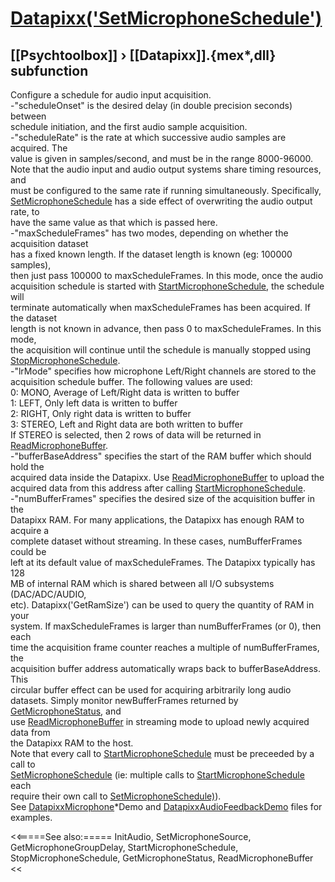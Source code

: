 # [Datapixx('SetMicrophoneSchedule')](Datapixx-SetMicrophoneSchedule) 
## [[Psychtoolbox]] &#8250; [[Datapixx]].{mex*,dll} subfunction


Configure a schedule for audio input acquisition.  
-"scheduleOnset" is the desired delay (in double precision seconds) between  
schedule initiation, and the first audio sample acquisition.  
-"scheduleRate" is the rate at which successive audio samples are acquired. The  
value is given in samples/second, and must be in the range 8000-96000.  
Note that the audio input and audio output systems share timing resources, and  
must be configured to the same rate if running simultaneously. Specifically,  
[SetMicrophoneSchedule](SetMicrophoneSchedule) has a side effect of overwriting the audio output rate, to  
have the same value as that which is passed here.  
-"maxScheduleFrames" has two modes, depending on whether the acquisition dataset  
has a fixed known length. If the dataset length is known (eg: 100000 samples),  
then just pass 100000 to maxScheduleFrames. In this mode, once the audio  
acquisition schedule is started with [StartMicrophoneSchedule](StartMicrophoneSchedule), the schedule will  
terminate automatically when maxScheduleFrames has been acquired. If the dataset  
length is not known in advance, then pass 0 to maxScheduleFrames. In this mode,  
the acquisition will continue until the schedule is manually stopped using  
[StopMicrophoneSchedule](StopMicrophoneSchedule).  
-"lrMode" specifies how microphone Left/Right channels are stored to the  
acquisition schedule buffer. The following values are used:  
   0: MONO,   Average of Left/Right data is written to buffer  
   1: LEFT,   Only left data is written to buffer  
   2: RIGHT,  Only right data is written to buffer  
   3: STEREO, Left and Right data are both written to buffer  
If STEREO is selected, then 2 rows of data will be returned in  
[ReadMicrophoneBuffer](ReadMicrophoneBuffer).  
-"bufferBaseAddress" specifies the start of the RAM buffer which should hold the  
acquired data inside the Datapixx. Use [ReadMicrophoneBuffer](ReadMicrophoneBuffer) to upload the  
acquired data from this address after calling [StartMicrophoneSchedule](StartMicrophoneSchedule).  
-"numBufferFrames" specifies the desired size of the acquisition buffer in the  
Datapixx RAM. For many applications, the Datapixx has enough RAM to acquire a  
complete dataset without streaming. In these cases, numBufferFrames could be  
left at its default value of maxScheduleFrames. The Datapixx typically has 128  
MB of internal RAM which is shared between all I/O subsystems (DAC/ADC/AUDIO,  
etc). Datapixx('GetRamSize') can be used to query the quantity of RAM in your  
system. If maxScheduleFrames is larger than numBufferFrames (or 0), then each  
time the acquisition frame counter reaches a multiple of numBufferFrames, the  
acquisition buffer address automatically wraps back to bufferBaseAddress. This  
circular buffer effect can be used for acquiring arbitrarily long audio  
datasets. Simply monitor newBufferFrames returned by [GetMicrophoneStatus](GetMicrophoneStatus), and  
use [ReadMicrophoneBuffer](ReadMicrophoneBuffer) in streaming mode to upload newly acquired data from  
the Datapixx RAM to the host.  
Note that every call to [StartMicrophoneSchedule](StartMicrophoneSchedule) must be preceeded by a call to  
[SetMicrophoneSchedule](SetMicrophoneSchedule) (ie: multiple calls to [StartMicrophoneSchedule](StartMicrophoneSchedule) each  
require their own call to [SetMicrophoneSchedule)](SetMicrophoneSchedule)).  
See [DatapixxMicrophone](DatapixxMicrophone)\*Demo and [DatapixxAudioFeedbackDemo](DatapixxAudioFeedbackDemo) files for examples.  
  


<<=====See also:=====
InitAudio, SetMicrophoneSource, GetMicrophoneGroupDelay, StartMicrophoneSchedule, StopMicrophoneSchedule, GetMicrophoneStatus, ReadMicrophoneBuffer
<<